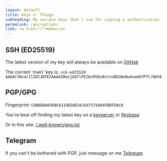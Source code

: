 ```yaml
---
layout: default
title: Keys n' Things
subheading: My various keys that I use for signing & authentication.
permalink: /encryption/
link: <a href="/">Home</a>
---
```


## SSH (ED25519)
The latest version of my key will always be available on [GitHub](https://github.com/nevexo.keys)

The current 'main' key is: `ssh-ed25519 AAAAC3NzaC1lZDI1NTE5AAAAIMwzjUQflPE2bn9VQvNvCnvBD2Ww0wdaam67PTt/NdV8`

## PGP/GPG
Fingerprint: `C6B6DDA695BC6219EDAD261647575A94FBDFDAC0`

You're best off finding my latest key on a [keyserver](https://keyserver.ubuntu.com) or [Keybase](https://keybase.io/nevexo)

Or in this site: [/.well-known/gpg.txt](/.well-known/gpg.txt)

## Telegram
If you can't be bothered with PGP, just message on me [Telegram](https://t.me/nevexo)